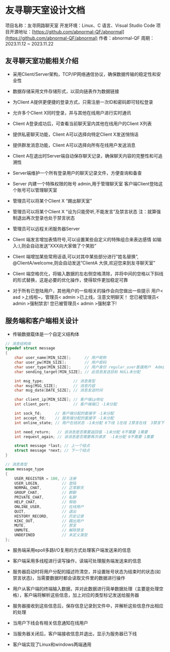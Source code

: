 # 友寻聊天室设计文档
项目名称：友寻网路聊天室
开发环境：Linux、C 语言、Visual Studio Code
项目开源地址：[https://github.com/abnormal-QF/abnormal](https://github.com/abnormal-QF/abnormal)
作者：abnormal-QF
周期：2023.11.12 ~ 2023.11.22



## 友寻聊天室功能相关介绍
- 采用Client/Server架构，TCP/IP网络通信协议，确保数据传输的稳定性和安全性
- 数据存储采用文件存储形式，以双向链表作为数据链接
- 为Client A提供更便捷的登录方式，只需注册一次ID和密码即可轻松登录
- 允许多个Client X同时登录，并与其他在线用户进行实时通讯
- Client A登录成功后，可查看当前聊天室内其他在线用户的Client X列表
- 提供私密聊天功能，Client A可以选择向特定Client X发送悄悄话
- 提供群发消息功能，Client A可以选择向所有在线用户发送消息
- Client A在退出时Server端自动保存聊天记录，确保聊天内容的完整性和可追溯性
- Server端维护一个所有登录用户的聊天记录文件，方便查询和备查
- Server 内建一个特殊权限的账号 admin,用于管理聊天室
	客户端Client登陆这个账号可以管理聊天室

- 管理员可以将某个Client X “踢出聊天室” 
- 管理员可以将某个Client X ”设为只能旁听,不能发言”及禁言状态
	注：就算强制退出再次登录也处于禁言状态
	
- 管理员可以远程关闭服务器Server
- Client 端发言增加表情符号,可以设置某些自定义的特殊组合来表达感情
	如输入:),则会自动发送”XXX向大家做了个笑脸” 

- Client 端增加某些常用话语,可以对其中某些部分进行”姓名替换”,
	@ClientA/welcome,则会自动发送”ClientA 大侠,欢迎您来到友寻聊天室”

- Client 端空格优化，将输入数据的左右侧空格清除，并将中间的空格以下斜线的形式替换，这是必要的优化操作，使得软件更加稳定可靠

- 对于所有已登陆用户，其他用户的一些相关的操作会向您做出一些提示
	用户< asd >上线啦~，管理员< admin >已上线，注意文明聊天！
	您已被管理员< admin >强制禁言!
	您已被管理员< admin >强制拿下!



## 服务端和客户端相关设计
- 传输数据载体是一个自定义结构体
```c
// 消息结构体
typedef struct message
{
    char user_name[MIN_SIZE];      // 用户昵称
    char user_pw[MIN_SIZE];        // 用户密码
    char user_type[MIN_SIZE];      // 用户身份 regular_user普通用户  Administrator管理员
    char sending_target[MIN_SIZE]; // 此信息发送目标 NULL未分配

    int msg_type;             // 消息类型
    char msg[MSG_SIZE];       // 消息内容
    char msg_date[DATE_SIZE]; // 消息发送时间

    char client_ip[MIN_SIZE]; // 客户端ip地址
    int client_port;          // 客户端端口 -1未分配

    int sock_fd;      // 客户端分配的套接字 -1未分配
    int accept_fd;    // 服务端分配的套接字 -1未分配
    int online_state; // 用户在线状态 -1未分配 0下线 1在线 2禁言在线  3禁言下线

    int need_return;   // 该消息是否需要返回值 -1未分配 0不需要 1需要
    int request_again; // 该消息是否需要再次请求  -1未分配 0不需要 1需要

    struct message *last; // 上一个结点
    struct message *next; // 下一个结点
}

// 消息类型
enum message_type
{
    USER_REGISTER = 100, // 注册
    USER_LOGIN,          // 登陆
    NORMAL_CHAT,         // 正常聊天
    GROUP_CHAT,          // 群聊
    PRIVATE_CHAT,        // 私聊
    HELP_CHAT,           // 帮助
    ONLINE_USER,         // 在线用户
    QUIT,                // 退出
    HISTORY_RECORD,      // 历史记录
    KIKC_OUT,            // 踢出用户
    MUTE,                // 禁言
    UNMUTE,              // 解除禁言
    UNDEFINED            // 未定义类型
};
```

- 服务端采用epoll多路I/O复用的方式处理客户端发送来的信息
- 客户端采用多线程进行读写操作，读端可处理服务端发送来的信息

- 服务器启动时将用户分配的描述符清空，并设置账号状态为结束时的状态(如禁言状态)，当需要数据时都会读取文件里的数据进行操作

- 用户从客户端的终端输入数据，并对此数据进行简单数据处理（主要是处理空格），客户端将解析这些信息，加上对应的类型标记发送给服务器
- 服务器接收到这些信息后，保存信息记录到文件中，并解析这些信息作出相应的处理
- 当用户下线会有相关信息通知在线用户
- 当服务器关闭后，客户端接收信息并退出，显示为服务器已下线
- 客户端实现了Linux和windows两端通用